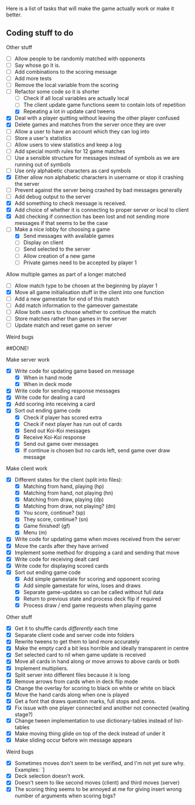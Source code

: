 Here is a list of tasks that will make the game actually work or make it better.

## Coding stuff to do

Other stuff
 - [ ] Allow people to be randomly matched with opponents
 - [ ] Say whose go it is.
 - [ ] Add combinations to the scoring message
 - [ ] Add more tests
 - [ ] Remove the local variable from the scoring
 - [ ] Refactor some code so it is shorter
    - [ ] Check if all local variables are actually local
    - [ ] The client update game functions seem to contain lots of repetition
    - [x] Repeating a lot in update card tweens
 - [x] Deal with a player quitting without leaving the other player confused
 - [x] Delete games and matches from the server once they are over
 - [ ] Allow a user to have an account which they can log into
 - [ ] Store a user's statistics
 - [ ] Allow users to view statistics and keep a log
 - [ ] Add special month rules for 12 game matches
 - [ ] Use a sensible structure for messages instead of symbols as we are running out of symbols
 - [ ] Use only alphabetic characters as card symbols
 - [x] Either allow non alphabetic characters in username or stop it crashing the server
 - [ ] Prevent against the server being crashed by bad messages generally
 - [ ] Add debug output to the server
 - [x] Add something to check message is received.
 - [x] Add choice of whether it is connecting to proper server or local to client
 - [x] Add checking if connection has been lost and not sending more messages if that seems to be the case
 - [ ] Make a nice lobby for choosing a game
    - [x] Send messages with available games
    - [ ] Display on client
    - [ ] Send selected to the server
    - [ ] Allow creation of a new game
    - [ ] Private games need to be accepted by player 1

Allow multiple games as part of a longer matched
 - [ ] Allow match type to be chosen at the beginning by player 1
 - [x] Move all game initialisation stuff in the client into one function
 - [ ] Add a new gamestate for end of this match
 - [ ] Add match information to the gameover gamestate
 - [ ] Allow both users to choose whether to continue the match
 - [ ] Store matches rather than games in the server
 - [ ] Update match and reset game on server

Weird bugs

##DONE!

Make server work
  - [x] Write code for updating game based on message
     - [x] When in hand mode
     - [x] When in deck mode
  - [x] Write code for sending response messages
  - [x] Write code for dealing a card
  - [x] Add scoring into receiving a card
  - [x] Sort out ending game code
     - [x] Check if player has scored extra
     - [x] Check if next player has run out of cards
     - [x] Send out Koi-Koi messages
     - [x] Receive Koi-Koi response
     - [x] Send out game over messages
     - [x] If continue is chosen but no cards left, send game over draw message

Make client work
  - [x] Different states for the client (split into files):
     - [x] Matching from hand, playing (hp)
     - [x] Matching from hand, not playing (hn)
     - [x] Matching from draw, playing (dp)
     - [x] Matching from draw, not playing? (dn)
     - [x] You score, continue? (sp)
     - [x] They score, continue? (sn)
     - [x] Game finished! (gf)
     - [x] Menu (m)
   - [x] Write code for updating game when moves received from the server
   - [x] Move the cards after they have arrived
   - [x] Implement some method for dropping a card and sending that move
   - [x] Write code for receiving dealt card
   - [x] Write code for displaying scored cards
   - [x] Sort out ending game code
      - [x] Add simple gamestate for scoring and opponent scoring
      - [x] Add simple gamestate for wins, loses and draws
      - [x] Separate game-updates so can be called without full data
      - [x] Return to previous state and process deck flip if required
      - [x] Process draw / end game requests when playing game

Other stuff
  - [x] Get it to shuffle cards *differently* each time
  - [x] Separate client code and server code into folders
  - [x] Rewrite tweens to get them to land more accurately
  - [x] Make the empty card a bit less horrible and ideally transparent in centre
  - [x] Set selected card to nil when game update is received
  - [x] Move all cards in hand along or move arrows to above cards or both
  - [x] Implement multipliers.
  - [x] Split server into different files because it is long
  - [x] Remove arrows from cards when in deck flip mode
  - [x] Change the overlay for scoring to black on white or white on black
  - [x] Move the hand cards along when one is played
  - [x] Get a font that draws question marks, full stops and zeros.
  - [x] Fix issue with one player connected and another not connected (waiting stage?)
  - [x] Change tween implementation to use dictionary-tables instead of list-tables
  - [x] Make moving thing glide on top of the deck instead of under it
  - [x] Make sliding occur before win message appears

Weird bugs
  - [x] Sometimes moves don't seem to be verified, and I'm not yet sure why.
        Examples: `]
  - [x] Deck selection doesn't work.
  - [x] Doesn't seem to like second moves (client) and third moves (server)
  - [x] The scoring thing seems to be annoyed at me for giving insert wrong number of arguments when scoring bigs?
